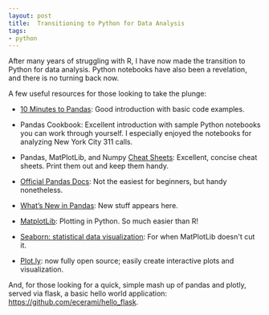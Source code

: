 ```yaml
--- 
layout: post 
title:  Transitioning to Python for Data Analysis
tags:
- python
---
```


After many years of struggling with R, I have now made the transition to Python for data analysis.  Python notebooks have also been a revelation, and there is no turning back now.

A few useful resources for those looking to take the plunge:

* <a href="http://pandas.pydata.org/pandas-docs/stable/10min.html">10 Minutes to Pandas</a>:  Good introduction with basic code examples.

* <a ref="https://github.com/jvns/pandas-cookbook">Pandas Cookbook</a>:  Excellent introduction with sample Python notebooks you can work through yourself.  I especially enjoyed the notebooks for analyzing New York City 311 calls.

* Pandas, MatPlotLib, and Numpy <a href=" https://drive.google.com/folderview?id=0ByIrJAE4KMTtaGhRcXkxNHhmY2M">Cheat Sheets</a>:  Excellent, concise cheat sheets.  Print them out and keep them handy.

* <a href="http://pandas.pydata.org/pandas-docs/stable/">Official Pandas Docs</a>:  Not the easiest for beginners, but handy nonetheless.

* <a href="http://pandas.pydata.org">What’s New in Pandas</a>:  New stuff appears here.

* <a href="http://matplotlib.org/">MatplotLib</a>:  Plotting in Python.  So much easier than R!

* <a href="http://stanford.edu/~mwaskom/software/seaborn/">Seaborn: statistical data visualization</a>:  For when MatPlotLib doesn't cut it.

* <a href="https://plot.ly/python">Plot.ly</a>:  now fully open source;  easily create interactive plots and visualization.

And, for those looking for a quick, simple mash up of pandas and plotly, served via flask, a basic hello world application:  <a href="https://github.com/ecerami/hello_flask">https://github.com/ecerami/hello_flask</a>.
